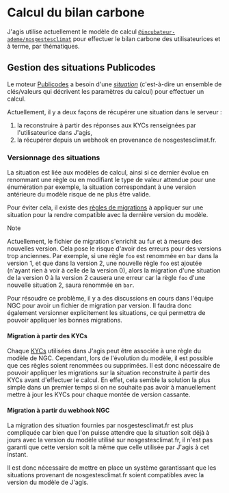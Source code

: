 # Calcul du bilan carbone

J'agis utilise actuellement le modèle de calcul
[`@incubateur-ademe/nosgestesclimat`](https://publi.codes/@incubateur-ademe/nosgestesclimat)
pour effectuer le bilan carbone des utilisateurices et à terme, par
thématiques.

## Gestion des situations Publicodes

Le moteur [Publicodes](https://publi.codes) a besoin d'une
[_situation_](https://publi.codes/docs/api/publicodes/type-aliases/situation#example)
(c'est-à-dire un ensemble de clés/valeurs qui décrivent les paramètres du
calcul) pour effectuer un calcul.

Actuellement, il y a deux façons de récupérer une situation dans le serveur :

1. la reconstruire à partir des réponses aux KYCs renseignées par
   l'utilisateurice dans J'agis,
2. la récupérer depuis un webhook en provenance de nosgestesclimat.fr.

### Versionnage des situations

La situation est liée aux modèles de calcul, ainsi si ce dernier évolue en
renommant une règle ou en modifiant le type de valeur attendue pour une
énumération par exemple, la situation correspondant à une version antérieure du
modèle risque de ne plus être valide.

Pour éviter cela, il existe des [règles de
migrations](https://github.com/incubateur-ademe/nosgestesclimat/blob/preprod/migration/migration.yaml)
à appliquer sur une situation pour la rendre compatible avec la dernière
version du modèle.

> [!NOTE]
> Actuellement, le fichier de migration s'enrichit au fur et à mesure des
> nouvelles version. Cela pose le risque d'avoir des erreurs pour des versions
> trop anciennes. Par exemple, si une règle `foo` est renommée en `bar` dans la
> version 1, et que dans la version 2, une nouvelle règle `foo` est ajoutée
> (n'ayant rien à voir à celle de la version 0), alors la migration d'une
> situation de la version 0 à la version 2 causera une erreur car la règle
> `foo` d'une nouvelle situation 2, saura renommée en `bar`.
>
> Pour résoudre ce problème, il y a des discussions en cours dans l'équipe NGC
> pour avoir un fichier de migration par version. Il faudra donc également
> versionner explicitement les situations, ce qui permettra de pouvoir
> appliquer les bonnes migrations.

#### Migration à partir des KYCs

Chaque [KYCs](./kycs.md) utilisées dans J'agis peut être associée à une règle du modèle de
NGC. Cependant, lors de l'évolution du modèle, il est possible que ces règles
soient renommées ou supprimées. Il est donc nécessaire de pouvoir appliquer les
migrations sur la situation reconstruite à partir des KYCs avant d'effectuer le
calcul. En effet, cela semble la solution la plus simple dans un premier temps
si on ne souhaite pas avoir à manuellement mettre à jour les KYCs pour chaque
montée de version cassante.

#### Migration à partir du webhook NGC

La migration des situation fournies par nosgestesclimat.fr est plus compliquée
car bien que l'on puisse attendre que la situation soit déjà à jours avec la
version du modèle utilisé sur nosgestesclimat.fr, il n'est pas garanti que
cette version soit la même que celle utilisée par J'agis à cet instant.

Il est donc nécessaire de mettre en place un système garantissant que les
situations provenant de nosgestesclimat.fr soient compatibles avec la version
du modèle de J'agis.
